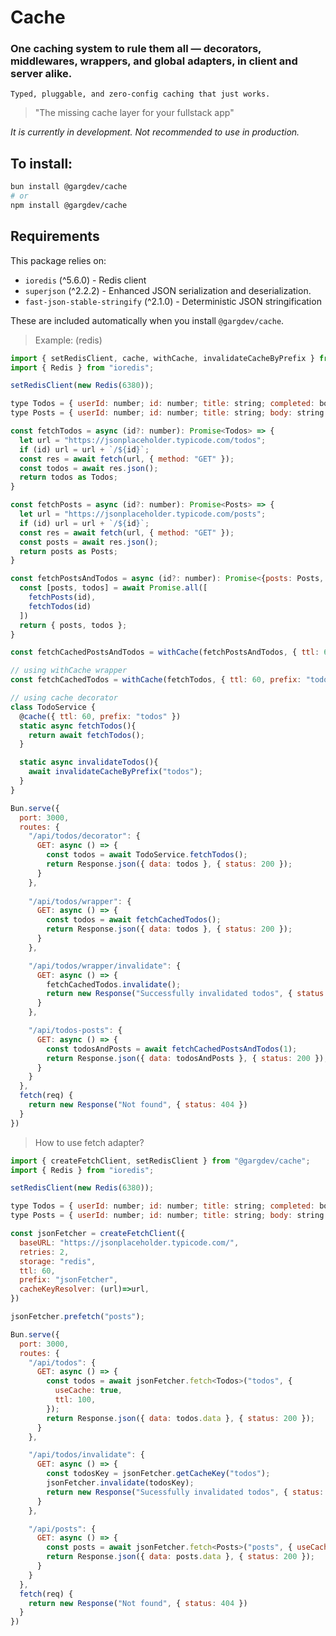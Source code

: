 # Cache
### One caching system to rule them all — decorators, middlewares, wrappers, and global adapters, in client and server alike.
`Typed, pluggable, and zero-config caching that just works.`
> "The missing cache layer for your fullstack app"

*It is currently in development. Not recommended to use in production.*

## To install:
```bash
bun install @gargdev/cache
# or
npm install @gargdev/cache
```

## Requirements
This package relies on:
- `ioredis` (^5.6.0) - Redis client
- `superjson` (^2.2.2) - Enhanced JSON serialization and deserialization.
- `fast-json-stable-stringify` (^2.1.0) - Deterministic JSON stringification

These are included automatically when you install `@gargdev/cache`.

> Example: (redis)
```javascript
import { setRedisClient, cache, withCache, invalidateCacheByPrefix } from "@gargdev/cache"
import { Redis } from "ioredis";

setRedisClient(new Redis(6380));

type Todos = { userId: number; id: number; title: string; completed: boolean }[];
type Posts = { userId: number; id: number; title: string; body: string }[];

const fetchTodos = async (id?: number): Promise<Todos> => {
  let url = "https://jsonplaceholder.typicode.com/todos";
  if (id) url = url + `/${id}`;
  const res = await fetch(url, { method: "GET" });
  const todos = await res.json();
  return todos as Todos;
}

const fetchPosts = async (id?: number): Promise<Posts> => {
  let url = "https://jsonplaceholder.typicode.com/posts";
  if (id) url = url + `/${id}`;
  const res = await fetch(url, { method: "GET" });
  const posts = await res.json();
  return posts as Posts;
}

const fetchPostsAndTodos = async (id?: number): Promise<{posts: Posts, todos: Todos}> => {
  const [posts, todos] = await Promise.all([
    fetchPosts(id),
    fetchTodos(id)
  ])
  return { posts, todos };
}

const fetchCachedPostsAndTodos = withCache(fetchPostsAndTodos, { ttl: 60, prefix: "posts&todos" });

// using withCache wrapper
const fetchCachedTodos = withCache(fetchTodos, { ttl: 60, prefix: "todos" });

// using cache decorator
class TodoService {
  @cache({ ttl: 60, prefix: "todos" })
  static async fetchTodos(){
    return await fetchTodos();
  }

  static async invalidateTodos(){
    await invalidateCacheByPrefix("todos");
  }
}

Bun.serve({
  port: 3000,
  routes: {
    "/api/todos/decorator": {
      GET: async () => {
        const todos = await TodoService.fetchTodos();
        return Response.json({ data: todos }, { status: 200 });
      }
    },
    
    "/api/todos/wrapper": {
      GET: async () => {
        const todos = await fetchCachedTodos();
        return Response.json({ data: todos }, { status: 200 });
      }
    },

    "/api/todos/wrapper/invalidate": {
      GET: async () => {
        fetchCachedTodos.invalidate();
        return new Response("Successfully invalidated todos", { status: 200 });
      }
    },

    "/api/todos-posts": {
      GET: async () => {
        const todosAndPosts = await fetchCachedPostsAndTodos(1);
        return Response.json({ data: todosAndPosts }, { status: 200 });
      }
    }
  },
  fetch(req) {
    return new Response("Not found", { status: 404 })
  }
})
```
> How to use fetch adapter?
```javascript
import { createFetchClient, setRedisClient } from "@gargdev/cache";
import { Redis } from "ioredis";

setRedisClient(new Redis(6380));

type Todos = { userId: number; id: number; title: string; completed: boolean }[];
type Posts = { userId: number; id: number; title: string; body: string }[];

const jsonFetcher = createFetchClient({
  baseURL: "https://jsonplaceholder.typicode.com/",
  retries: 2,
  storage: "redis",
  ttl: 60,
  prefix: "jsonFetcher",
  cacheKeyResolver: (url)=>url,
})

jsonFetcher.prefetch("posts");

Bun.serve({
  port: 3000,
  routes: {
    "/api/todos": {
      GET: async () => {
        const todos = await jsonFetcher.fetch<Todos>("todos", {
          useCache: true,
          ttl: 100,
        });
        return Response.json({ data: todos.data }, { status: 200 });
      }
    },

    "/api/todos/invalidate": {
      GET: async () => {
        const todosKey = jsonFetcher.getCacheKey("todos");
        jsonFetcher.invalidate(todosKey);
        return new Response("Sucessfully invalidated todos", { status: 200 });
      }
    },

    "/api/posts": {
      GET: async () => {
        const posts = await jsonFetcher.fetch<Posts>("posts", { useCache: true });
        return Response.json({ data: posts.data }, { status: 200 });
      }
    }
  },
  fetch(req) {
    return new Response("Not found", { status: 404 })
  }
})
```